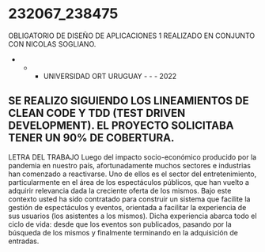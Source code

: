 # 232067_238475

OBLIGATORIO DE DISEÑO DE APLICACIONES 1 REALIZADO EN CONJUNTO CON NICOLAS SOGLIANO.
 - - - UNIVERSIDAD ORT URUGUAY - - - 2022

SE REALIZO SIGUIENDO LOS LINEAMIENTOS DE CLEAN CODE Y TDD (TEST DRIVEN DEVELOPMENT).
EL PROYECTO SOLICITABA TENER UN 90% DE COBERTURA.
-----------------------------------------------------------------------------------------------------------------------------------
LETRA DEL TRABAJO
Luego del impacto socio-económico producido por la pandemia en nuestro país,
afortunadamente muchos sectores e industrias han comenzado a reactivarse. Uno de ellos
es el sector del entretenimiento, particularmente en el área de los espectáculos públicos,
que han vuelto a adquirir relevancia dada la creciente oferta de los mismos.
Bajo este contexto usted ha sido contratado para construir un sistema que facilite la gestión
de espectáculos y eventos, orientada a facilitar la experiencia de sus usuarios (los asistentes
a los mismos). Dicha experiencia abarca todo el ciclo de vida: desde que los eventos son
publicados, pasando por la búsqueda de los mismos y finalmente terminando en la
adquisición de entradas.


